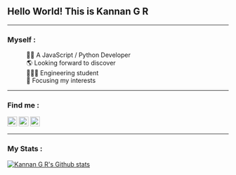 ## Hello World! This is Kannan G R
---
### Myself :
  
&nbsp;&nbsp;&nbsp;&nbsp;&nbsp;&nbsp;&nbsp;&nbsp;&nbsp;&nbsp;&nbsp;👨‍💻 A JavaScript / Python Developer <br>
&nbsp;&nbsp;&nbsp;&nbsp;&nbsp;&nbsp;&nbsp;&nbsp;&nbsp;&nbsp;
🌎 Looking forward to discover <br>
&nbsp;&nbsp;&nbsp;&nbsp;&nbsp;&nbsp;&nbsp;&nbsp;&nbsp;&nbsp;
👨🏽‍🎓 Engineering student <br>
&nbsp;&nbsp;&nbsp;&nbsp;&nbsp;&nbsp;&nbsp;&nbsp;&nbsp;&nbsp;
🎯 Focusing my interests <br>

<hr>

### Find me :
[<img alt="codeSTACKr | Twitter" width="22px" src="https://cdn.jsdelivr.net/npm/simple-icons@v3/icons/twitter.svg" />](https://twitter.com/Kannan21053)
[<img alt="codeSTACKr | LinkedIn" width="22px" src="https://cdn.jsdelivr.net/npm/simple-icons@v3/icons/linkedin.svg" />](https://www.linkedin.com/in/kannangr21/)
[<img alt="codeSTACKr | Instagram" width="22px" src="https://cdn.jsdelivr.net/npm/simple-icons@v3/icons/instagram.svg" />](https://www.instagram.com/kannangr21)

<hr>

### My Stats :

[![Kannan G R's Github stats](https://github-readme-stats.vercel.app/api?username=kannangr21&theme=dark&show_icons=true_border=true)](https://github.com/kannangr21/github-readme-stats)


